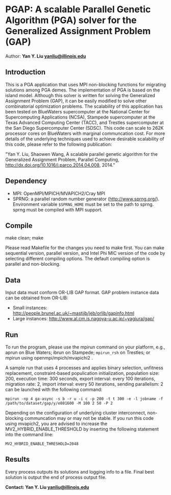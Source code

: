 # PGAP: A scalable Parallel Genetic Algorithm (PGA) solver for the Generalized Assignment Problem (GAP)
Author: **Yan Y. Liu <yanliu@illinois.edu>**

## Introduction
This is a PGA application that uses MPI non-blocking functions for migrating solutions among PGA demes. The implementation of PGA is based on the island model. Although this solver is written for solving the Generalized Assignment Problem (GAP), it can be easily modified to solve other combinatorial optimization problems. The scalability of this application has been tested on BlueWaters supercomputer at the National Center for Supercomputing Applications (NCSA), Stampede supercomputer at the Texas Advanced Computing Center (TACC), and Trestles supercomputer at the San Diego Supercomputer Center (SDSC). This code can scale to 262K processor cores on BlueWaters with marginal communcation cost. For more details of the underlying techniques used to achieve desirable scalability of this code, please refer to the following publication:

"Yan Y. Liu, Shaowen Wang, A scalable parallel genetic algorithm for the Generalized Assignment Problem, Parallel Computing, http://dx.doi.org/10.1016/j.parco.2014.04.008, 2014."

## Dependency
  - MPI: OpenMPI/MPICH/MVAPICH2/Cray MPI
  - SPRNG: a parallel random number generator (http://www.sprng.org/). Environment variable ```$SPRNG_HOME``` must be set to the path to sprng. sprng must be compiled with MPI support.

## Compile
make clean; make

Please read Makefile for the changes you need to make first. You can make sequential version, parallel version, and Intel Phi MIC version of the code by selecting different compiling options. The default compiling option is parallel and non-blocking.

## Data
Input data must conform OR-LIB GAP format. GAP problem instance data can be obtained from OR-LIB:
  - Small instances: http://people.brunel.ac.uk/~mastjjb/jeb/orlib/gapinfo.html
  - Large instances: http://www.al.cm.is.nagoya-u.ac.jp/~yagiura/gap/

## Run
To run the program, please use the mpirun command on your platform, e.g., aprun on Blue Waters; ibrun on Stampede; ```mpirun_rsh``` on Trestles; or mpirun using openmpi/mpich/mvapichi2 .

A sample run that uses 4 processes and applies binary selection, unfitness replacement, constraint-based populication initialization, population size: 200, execution time: 300 seconds, export interval: every 100 iterations, migration rate: 2, import interval: every 50 iterations, sending parallelism: 2 can be launched with the following command:

```
mpirun -np 4 ga-async -s b -r u -i c -p 200 -t t 300 -e -l jobname -f /path/to/dataset/gap/y/e801600 -M 100 2 50 -P 2
```

Depending on the configuration of underlying cluster interconnect, non-blocking communcation may or may not be stable. If you run this code using mvapich2, you are advised to increase the MV2_HYBRID_ENABLE_THRESHOLD by inserting the following statement into the command line:

```MV2_HYBRID_ENABLE_THRESHOLD=2048```

## Results
Every process outputs its solutions and logging info to a file. Final best solution is output the end of process output file.

**Contact: Yan Y. Liu <yanliu@illinois.edu>**
